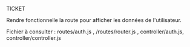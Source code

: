 TICKET

Rendre fonctionnelle la route pour afficher les données de l'utilisateur.

Fichier à consulter : routes/auth.js , /routes/router.js , controller/auth.js, controller/controller.js